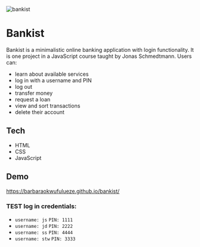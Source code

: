 ![bankist](https://user-images.githubusercontent.com/17248394/160615923-098cce5a-916e-4404-a2e7-ac6026f64a4b.png)

# Bankist

Bankist is a minimalistic online banking application with login functionality. It is one project in a JavaScript course taught by Jonas Schmedtmann. Users can:

- learn about available services
- log in with a username and PIN
- log out
- transfer money
- request a loan
- view and sort transactions
- delete their account

## Tech

- HTML
- CSS
- JavaScript


## Demo
https://barbaraokwufulueze.github.io/bankist/


### TEST log in credentials:

- `username: js` `PIN: 1111`
- `username: jd` `PIN: 2222`
- `username: ss` `PIN: 4444`
- `username: stw` `PIN: 3333`
